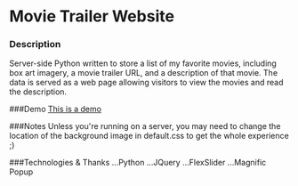 # Movie Trailer Website

### Description
Server-side Python written to store a list of my favorite movies, including box art imagery, a movie trailer URL, and a description of that movie. The data is served as a web page allowing visitors to view the movies and read the description.

###Demo
[This is a demo](images/demo.gif)

###Notes
Unless you're running on a server, you may need to change the location of the background image in default.css to get the whole experience ;)

###Technologies & Thanks
...Python
...JQuery
...FlexSlider
...Magnific Popup